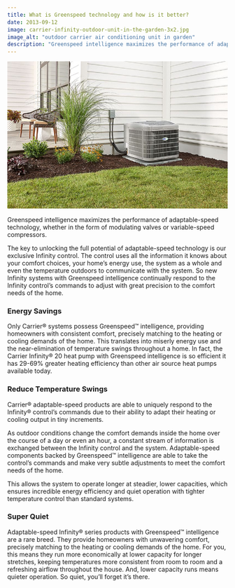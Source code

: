 ```yaml
---
title: What is Greenspeed technology and how is it better?
date: 2013-09-12
image: carrier-infinity-outdoor-unit-in-the-garden-3x2.jpg
image_alt: "outdoor carrier air conditioning unit in garden"
description: "Greenspeed intelligence maximizes the performance of adaptable-speed technology, whether in the form of modulating valves or variable-speed compressors."
---
```


![outdoor carrier air conditioning unit in garden](carrier-infinity-outdoor-unit-in-the-garden-3x2.jpg)

Greenspeed intelligence maximizes the performance of adaptable-speed technology, whether in the form of modulating valves or variable-speed compressors.

The key to unlocking the full potential of adaptable-speed technology is our exclusive Infinity control. The control uses all the information it knows about your comfort choices, your home’s energy use, the system as a whole and even the temperature outdoors to communicate with the system. So new Infinity systems with Greenspeed intelligence continually respond to the Infinity control’s commands to adjust with great precision to the comfort needs of the home.

### Energy Savings

Only Carrier® systems possess Greenspeed™ intelligence, providing homeowners with consistent comfort, precisely matching to the heating or cooling demands of the home. This translates into miserly energy use and the near-elimination of temperature swings throughout a home. In fact, the Carrier Infinity® 20 heat pump with Greenspeed intelligence is so efficient it has 29-69% greater heating efficiency than other air source heat pumps available today.

### Reduce Temperature Swings

Carrier® adaptable-speed products are able to uniquely respond to the Infinity® control’s commands due to their ability to adapt their heating or cooling output in tiny increments.

As outdoor conditions change the comfort demands inside the home over the course of a day or even an hour, a constant stream of information is exchanged between the Infinity control and the system. Adaptable-speed components backed by Greenspeed™ intelligence are able to take the control’s commands and make very subtle adjustments to meet the comfort needs of the home.

This allows the system to operate longer at steadier, lower capacities, which ensures incredible energy efficiency and quiet operation with tighter temperature control than standard systems.

### Super Quiet

Adaptable-speed Infinity® series products with Greenspeed™ intelligence are a rare breed. They provide homeowners with unwavering comfort, precisely matching to the heating or cooling demands of the home. For you, this means they run more economically at lower capacity for longer stretches, keeping temperatures more consistent from room to room and a refreshing airflow throughout the house. And, lower capacity runs means quieter operation. So quiet, you’ll forget it’s there.
